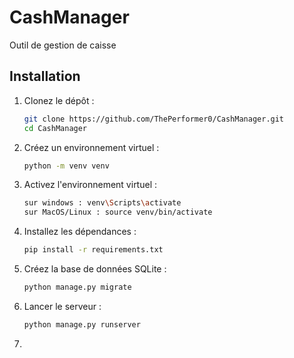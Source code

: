 # CashManager
Outil de gestion de caisse


## Installation

1. Clonez le dépôt :
   ```bash
   git clone https://github.com/ThePerformer0/CashManager.git
   cd CashManager

   ```

2. Créez un environnement virtuel :
    ```bash
    python -m venv venv
    ```

3. Activez l'environnement virtuel :
   ```bash
   sur windows : venv\Scripts\activate
   sur MacOS/Linux : source venv/bin/activate
   ```

4. Installez les dépendances :
   ```bash
   pip install -r requirements.txt
   ```

5. Créez la base de données SQLite :
   ```bash
   python manage.py migrate
   ```

6. Lancer le serveur :
   ```bash
   python manage.py runserver
   ```

7. 

